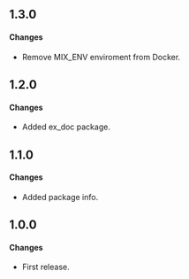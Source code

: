 1.3.0
------
#### Changes
* Remove MIX_ENV enviroment from Docker.

1.2.0
------
#### Changes
* Added ex_doc package.

1.1.0
------
#### Changes
* Added package info.

1.0.0
------
#### Changes
* First release.